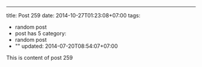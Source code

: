 ---
title: Post 259
date: 2014-10-27T01:23:08+07:00
tags:
  - random post
  - post has 5
category:
  - random post
  - ""
updated: 2014-07-20T08:54:07+07:00

This is content of post 259